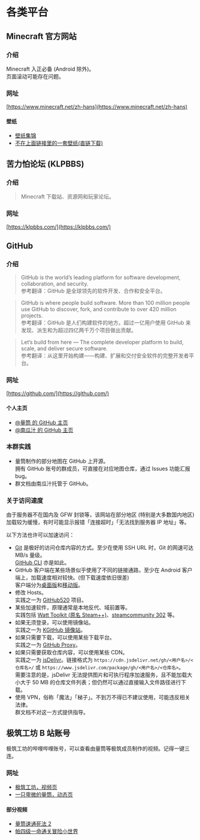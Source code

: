 # 各类平台

## Minecraft 官方网站

### 介绍

Minecraft 入正必备 (Android 除外)。  
页面滚动可能存在问题。

### 网址

[https://www.minecraft.net/zh-hans](https://www.minecraft.net/zh-hans)

#### 壁纸

- [壁纸集锦](https://www.minecraft.net/en-us/collectibles)
- [不在上面链接里的一套壁纸(直链下载)](https://www.minecraft.net/content/dam/games/minecraft/software/wallpaper_minecraft_soothing_scenes_2.zip)

## 苦力怕论坛 (KLPBBS)

### 介绍

> Minecraft 下载站、资源网和玩家论坛。

### 网址

[https://klpbbs.com/](https://klpbbs.com/)

## GitHub

### 介绍

> GitHub is the world’s leading platform for software development, collaboration, and security.  
  参考翻译：GitHub 是全球领先的软件开发、合作和安全平台。

> GitHub is where people build software. More than 100 million people use GitHub to discover, fork, and contribute to over 420 million projects.  
  参考翻译：GitHub 是人们构建软件的地方。超过一亿用户使用 GitHub 来发现、派生和为超过四亿两千万个项目做出贡献。

> Let’s build from here — The complete developer platform to build, scale, and deliver secure software.  
  参考翻译：从这里开始构建——构建、扩展和交付安全软件的完整开发者平台。

### 网址

[https://github.com/](https://github.com/)

#### 个人主页

- [@量筒 的 GitHub 主页](https://github.com/YZBWDLT)
- [@南瓜汁 的 GitHub 主页](https://github.com/PumpkinJui)

### 本群实践

- 量筒制作的部分地图在 GitHub 上开源。  
  拥有 GitHub 账号的群成员，可直接在对应地图仓库，通过 Issues 功能汇报 bug。
- 群文档由南瓜汁托管于 GitHub。

### 关于访问速度

由于服务器不在国内及 GFW 封锁等，该网站在部分地区 (特别是大多数国内地区) 加载较为缓慢，有时可能显示报错「连接超时」「无法找到服务器 IP 地址」等。

以下方法也许可以加速访问：

- [Git](https://git-scm.com/downloads) 是极好的访问仓库内容的方式。至少在使用 SSH URL 时，Git 的网速可达 MB/s 量级。  
  [GitHub CLI](https://cli.github.com/) 亦是如此。
- GitHub 客户端在某些场景似乎使用了不同的链接通路，至少在 Android 客户端上，加载速度相对较快。(但下载速度依旧很差)  
  客户端分为[桌面版](https://github.com/apps/desktop)和[移动版](https://github.com/mobile)。
- 修改 Hosts。  
  实践之一为 [GitHub520](https://github.com/521xueweihan/github520) 项目。
- 某些加速软件，原理通常是本地反代、域前置等。  
  实践包括 [Watt Toolkit (原名 Steam++)](https://steampp.net/)、[steamcommunity 302](https://www.dogfight360.com/blog/686/) 等。
- 如果无须登录，可以使用镜像站。  
  实践之一为 [KGitHub 镜像站](https://kkgithub.com/)。
- 如果只需要下载，可以使用某些下载平台。  
  实践之一为 [GitHub Proxy](https://mirror.ghproxy.com/)。
- 如果只需要获取仓库内容，可以使用某些 CDN。  
  实践之一为 [jsDelivr](https://www.jsdelivr.com/)。链接格式为 `https://cdn.jsdelivr.net/gh/<用户名>/<仓库名>/` 或 `https://www.jsdelivr.com/package/gh/<用户名>/<仓库名>`。  
  需要注意的是，jsDelivr 无法提供图片和可执行程序加速服务，且不能加载大小大于 50 MB 的仓库文件列表；但仍然可以通过直接输入文件路径进行下载。
- 使用 VPN，俗称「魔法」「梯子」。不到万不得已不建议使用，可能违反相关法律。  
  群文档不对这一方式提供指导。

## 极筑工坊 B 站账号

极筑工坊的哔哩哔哩账号，可以查看由量筒等极筑成员制作的视频。记得一键三连。

### 网址

- [极筑工坊，视频页](https://space.bilibili.com/511010106/video)
- [一只卑微的量筒，动态页](https://space.bilibili.com/241650193/dynamic)

#### 部分视频

- [量筒速通死法 2](https://www.bilibili.com/video/BV11f4y1Z7dX/)
- [帕四级一命通关冒险小世界](https://www.bilibili.com/video/BV15HvWezEty/)
